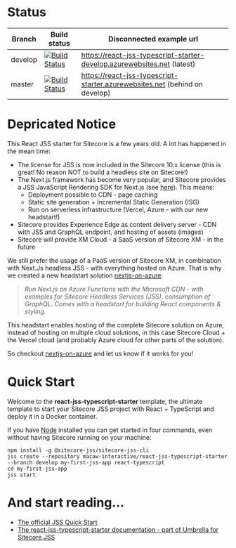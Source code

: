 # Status
| Branch | Build status | Disconnected example url |
| --- | --- | --- |
| develop | [![Build Status](https://dev.azure.com/MacawInteractive/react-jss-typescript-starter/_apis/build/status/react-jss-typescript-starter?branchName=develop)](https://dev.azure.com/MacawInteractive/react-jss-typescript-starter/_build/latest?definitionId=1&branchName=develop) | https://react-jss-typescript-starter-develop.azurewebsites.net (latest)|
| master | [![Build Status](https://dev.azure.com/MacawInteractive/react-jss-typescript-starter/_apis/build/status/react-jss-typescript-starter?branchName=master)](https://dev.azure.com/MacawInteractive/react-jss-typescript-starter/_build/latest?definitionId=1&branchName=master) | https://react-jss-typescript-starter.azurewebsites.net (behind on develop)|

# Depricated Notice
This React JSS starter for Sitecore is a few years old. A lot has happened in the mean time:
- The license for JSS is now included in the Sitecore 10.x license (this is great! No reason NOT to build a headless site on Sitecore!)
- The Next.js framework has become very popular, and Sitecore provides a JSS JavaScript Rendering SDK for Next.js (see [here](https://doc.sitecore.com/xp/en/developers/hd/190/sitecore-headless-development/sitecore-javascript-rendering-sdk--jss--for-next-js.html)). This means:
  - Deployment possible to CDN - page caching
  - Static site generation + Incremental Static Generation (ISG)
  - Run on serverless infrastructure (Vercel, Azure - with our new headstart!)
- Sitecore provides Experience Edge as content delivery server - CDN with JSS and GraphQL endpoint, and hosting of assets (images)
- Sitecore will provide XM Cloud - a SaaS version of Sitecore XM - in the future

We still prefer the usage of a PaaS version of Sitecore XM, in combination with Next.Js headless JSS - with everything hosted on Azure. That is why we created a new headstart solution [nextjs-on-azure](https://github.com/macaw-cad/nextjs-on-azure): 

> _Run Next.js on Azure Functions with the Microsoft CDN - with examples for Sitecore Headless Services (JSS), consumption of GraphQL. Comes with a headstart for building React components & styling._

This headstart enables hosting of the complete Sitecore solution on Azure, instead of hosting on multiple cloud solutions, in this case Sitecore Cloud + the Vercel cloud (and probably Azure cloud for other parts of the solution).

So checkout [nextjs-on-azure](https://github.com/macaw-cad/nextjs-on-azure) and let us know if it works for you!

# Quick Start

Welcome to the **react-jss-typescript-starter** template, the ultimate template to start your Sitecore JSS project with React + TypeScript and deploy it in a Docker container.

If you have [Node](https://nodejs.org) installed you can get started in four commands, even without having Sitecore running on your machine:

```
npm install -g @sitecore-jss/sitecore-jss-cli
jss create --repository macaw-interactive/react-jss-typescript-starter --branch develop my-first-jss-app react-typescript
cd my-first-jss-app
jss start
```

# And start reading...

- [The official JSS Quick Start](https://jss.sitecore.com/docs/getting-started/quick-start)
- [The react-jss-typescript-starter documentation - part of Umbrella for Sitecore JSS](samples/react-typescript/README.md)
